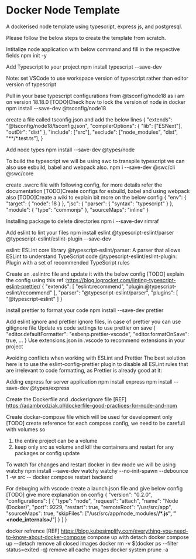 # Docker Node Template

A dockerised node template using typescript, express js, and postgresql.

Please follow the below steps to create the template from scratch.

Intitalize node application with below command and fill in the respective fields
npm init -y

Add Typescript to your project
npm install typescript --save-dev

Note: set VSCode to use workspace version of typescript rather than editor version of typescript

Pull in your base typescript configurations from @tsconfig/node18 as i am on version 18.18.0
[TODO]Check how to lock the version of node in docker
npm install --save-dev @tsconfig/node18

create a file called tsconfig.json and add the below lines
{
"extends": "@tsconfig/node18/tsconfig.json",
"compilerOptions": {
"lib": ["ESNext"],
"outDir": "dist"
},
"include": ["src"],
"exclude": ["node_modules", "dist", "**/*.test.ts"],
}

Add node types
npm install --save-dev @types/node

To build the typescript we will be using swc to transpile typescript we can also use esbuild, babel and webpack also.
npm i --save-dev @swc/cli @swc/core

create .swcrc file with following config, for more details refer the documentation
[TODO]Create configs for esbuild, babel and using webpack also
[TODO]Create a wiki to explain bit more on the below config
{
"env": {
"target": {
"node": 18
}
},
"jsc": {
"parser": {
"syntax": "typescript"
}
},
"module": {
"type": "commonjs"
},
"sourceMaps": "inline"
}

Installing package to delete directories
npm i --save-dev rimraf

Add eslint to lint your files
npm install eslint @typescript-eslint/parser @typescript-eslint/eslint-plugin --save-dev

eslint: ESLint core library
@typescript-eslint/parser: A parser that allows ESLint to understand TypeScript code
@typescript-eslint/eslint-plugin: Plugin with a set of recommended TypeScript rules

Create an .eslintrc file and update it with the below config
[TODO] explain the config using this ref :https://blog.logrocket.com/linting-typescript-eslint-prettier/
{
"extends": [
"eslint:recommend",
"plugin:@typescript-eslint/recommend"
],
"parser": "@typescript-eslint/parser",
"plugins": [
"@typescript-eslint"
]
}

install prettier to format your code
npm install --save-dev prettier

Add eslint ignore and prettier ignore files, in case of prettier you can use gitignore file
Update vs code settings to use prettier on save
{
"editor.defaultFormatter": "esbenp.prettier-vscode",
"editor.formatOnSave": true,
...
}
Use extensions.json in .vscode to recommend extensions in your project

Avoiding conflicts when working with ESLint and Prettier
The best solution here is to use the eslint-config-prettier plugin to disable all ESLint rules that are irrelevant to code formatting, as Prettier is already good at it:

Adding express for server application
npm install express
npm install --save-dev @types/express

Create the Dockerfile and .dockerignore file
[REF] https://adambrodziak.pl/dockerfile-good-practices-for-node-and-npm

Create docker-compose file which will be used for development only
[TODO] create reference for each compose config,
we need to be carefull with volumes so

1. the entire project can be a volume
2. keep only src as volume and kill the containers and restart for any packages or config update

To watch for changes and restart docker in dev mode we will be using watchy
npm install --save-dev watchy
watchy --no-init-spawn --debounce 1 -w src -- docker compose restart backend

For debuging with vscode create a launch.json file and give below config
[TODO] give more explanation on config
{
"version": "0.2.0",
"configurations": [
{
"type": "node",
"request": "attach",
"name": "Node (Docker)",
"port": 9229,
"restart": true,
"remoteRoot": "/usr/src/app",
"sourceMaps": true,
"skipFiles": ["/usr/src/app/node_modules/**/*.js", "<node_internals>/**"]
}
]
}

docker refrence
[REF] https://blog.kubesimplify.com/everything-you-need-to-know-about-docker-compose
compose up with detach
docker compose up --detach
remove all closed images
docker rm -v $(docker ps --filter status=exited -q)
remove all cache images
docker system prune -a
